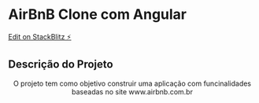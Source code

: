 # AirBnB Clone com Angular

[Edit on StackBlitz ⚡️](https://stackblitz.com/edit/angular-ivy-zxfajd)

## Descrição do Projeto
<p align="center">O projeto tem como objetivo construir uma aplicação com funcinalidades baseadas no site www.airbnb.com.br</p>
